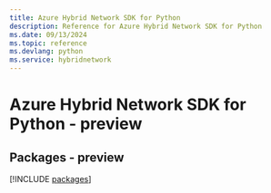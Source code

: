 ```yaml
---
title: Azure Hybrid Network SDK for Python
description: Reference for Azure Hybrid Network SDK for Python
ms.date: 09/13/2024
ms.topic: reference
ms.devlang: python
ms.service: hybridnetwork
---
```

# Azure Hybrid Network SDK for Python - preview
## Packages - preview
[!INCLUDE [packages](hybrid-network-index.md)]